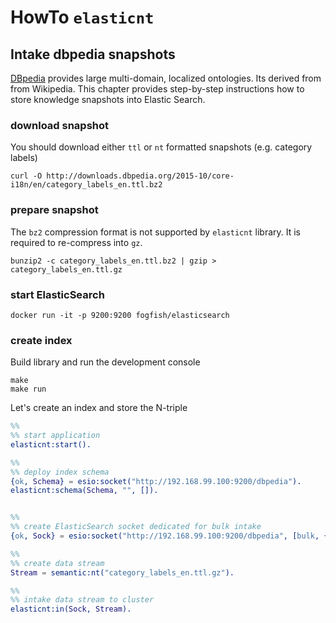 # HowTo `elasticnt`


## Intake dbpedia snapshots

[DBpedia](http://wiki.dbpedia.org) provides large multi-domain, localized ontologies. Its derived from from Wikipedia. This chapter provides step-by-step instructions how to store knowledge snapshots into Elastic Search. 

### download snapshot

You should download either `ttl` or `nt` formatted snapshots (e.g. category labels)   
```
curl -O http://downloads.dbpedia.org/2015-10/core-i18n/en/category_labels_en.ttl.bz2
```

### prepare snapshot

The `bz2` compression format is not supported by `elasticnt` library. It is required to re-compress into `gz`.
```
bunzip2 -c category_labels_en.ttl.bz2 | gzip > category_labels_en.ttl.gz
``` 

### start ElasticSearch
```
docker run -it -p 9200:9200 fogfish/elasticsearch
```

### create index

Build library and run the development console
```
make
make run
```

Let's create an index and store the N-triple
```erlang
%%
%% start application
elasticnt:start().

%%
%% deploy index schema
{ok, Schema} = esio:socket("http://192.168.99.100:9200/dbpedia").
elasticnt:schema(Schema, "", []).


%%
%% create ElasticSearch socket dedicated for bulk intake
{ok, Sock} = esio:socket("http://192.168.99.100:9200/dbpedia", [bulk, {n, 1000}]).

%%
%% create data stream
Stream = semantic:nt("category_labels_en.ttl.gz").

%%
%% intake data stream to cluster 
elasticnt:in(Sock, Stream).
```




   
